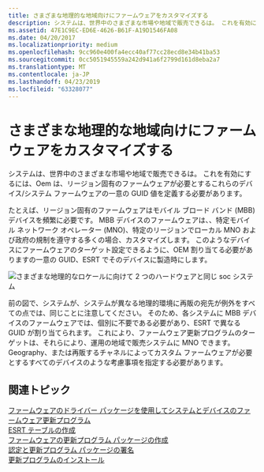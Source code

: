 ```yaml
---
title: さまざまな地理的な地域向けにファームウェアをカスタマイズする
description: システムは、世界中のさまざまな市場や地域で販売できるは。 これを有効にするには、Oem は、リージョン固有のファームウェアが必要とするこれらのデバイス/システム ファームウェアの一意の GUID 値を定義する必要があります。
ms.assetid: 47E1C9EC-ED6E-4626-B61F-A19D1546FA08
ms.date: 04/20/2017
ms.localizationpriority: medium
ms.openlocfilehash: 9cc960e400fa4ecc40af77cc28ecd8e34b41ba53
ms.sourcegitcommit: 0cc5051945559a242d941a6f2799d161d8eba2a7
ms.translationtype: MT
ms.contentlocale: ja-JP
ms.lasthandoff: 04/23/2019
ms.locfileid: "63328077"
---
```

# <a name="customizing-firmware-for-different-geographic-regions"></a>さまざまな地理的な地域向けにファームウェアをカスタマイズする


システムは、世界中のさまざまな市場や地域で販売できるは。 これを有効にするには、Oem は、リージョン固有のファームウェアが必要とするこれらのデバイス/システム ファームウェアの一意の GUID 値を定義する必要があります。

たとえば、リージョン固有のファームウェアはモバイル ブロード バンド (MBB) デバイスを頻繁に必要です。 MBB デバイスのファームウェアは、、特定モバイル ネットワーク オペレーター (MNO)、特定のリージョンでローカル MNO および政府の規制を遵守する多くの場合、カスタマイズします。 このようなデバイスにファームウェアのターゲット設定できるように、OEM 割り当てる必要がありますの一意の GUID、ESRT でそのデバイスに製造時にします。

![さまざまな地理的なロケールに向けて 2 つのハードウェアと同じ soc システム](images/socsfordifferentlocales.png)

前の図で、システムが、システムが異なる地理的環境に再販の宛先が例外をすべての点では、同じことに注意してください。 そのため、各システムに MBB デバイスのファームウェアでは、個別に不要である必要があり、ESRT で異なる GUID が割り当てられます。 これにより、ファームウェア更新プログラムのターゲットは、それらにより、運用の地域で販売システムに MNO できます。 Geography、または再販するチャネルによってカスタム ファームウェアが必要とするすべてのデバイスのような考慮事項を指定する必要があります。

## <a name="related-topics"></a>関連トピック
[ファームウェアのドライバー パッケージを使用してシステムとデバイスのファームウェア更新プログラム](system-and-device-firmware-updates-via-a-firmware-driver-package.md)  
[ESRT テーブルの作成](populating-the-esrt-table.md)  
[ファームウェアの更新プログラム パッケージの作成](authoring-a-firmware-update-package.md)  
[認定と更新プログラム パッケージの署名](certifying-and-signing-the-update-package.md)  
[更新プログラムのインストール](installing-the-update.md)  



